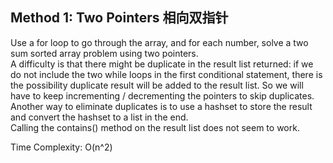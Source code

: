 ## Method 1: Two Pointers 相向双指针
Use a for loop to go through the array, and for each number, solve a two sum sorted array problem using two pointers. </br>
A difficulty is that there might be duplicate in the result list returned: if we do not include the two while loops in the first conditional statement, there is the possibility duplicate result will be added to the result list. So we will have to keep incrementing / decrementing the pointers to skip duplicates. </br>
Another way to eliminate duplicates is to use a hashset to store the result and convert the hashset to a list in the end. </br>
Calling the contains() method on the result list does not seem to work. </br>

Time Complexity: O(n^2)
